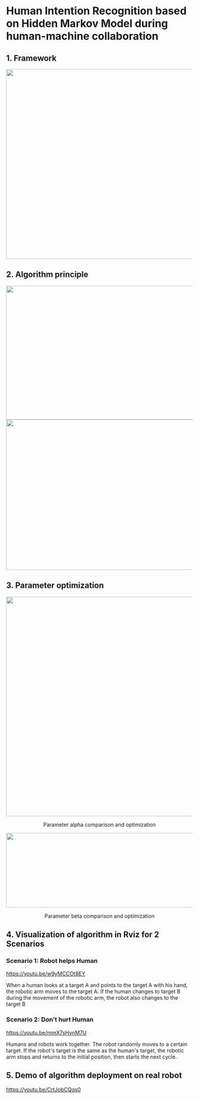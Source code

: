 # Human Intention Recognition based on Hidden Markov Model during human-machine collaboration

## 1. Framework
<div align=center><img width="781" height="511" src="https://github.com/Make0930/Human_Intent_Recognition_Project/blob/master/IMG/Framework.png"/></div>

## 2. Algorithm principle
<div align=center><img width="781" height="360" src="https://github.com/Make0930/Human_Intent_Recognition_Project/blob/master/IMG/Algorithm-Principle-1.png"/></div>
<div align=center><img width="781" height="405" src="https://github.com/Make0930/Human_Intent_Recognition_Project/blob/master/IMG/Algorithm-Principle-2.png"/></div>

## 3. Parameter optimization
<div align=center><img width="781" height="591" src="https://github.com/Make0930/Human_Intent_Recognition_Project/blob/master/IMG/Parameter_a_Compare.jpg"/></div>
<p align="center">Parameter alpha comparison and optimization</p>

<div align=center><img width="781" height="201" src="https://github.com/Make0930/Human_Intent_Recognition_Project/blob/master/IMG/Parameter_beta_Compare.jpg"/></div>
<p align="center">Parameter beta comparison and optimization</p>

## 4. Visualization of algorithm in Rviz for 2 Scenarios
### Scenario 1: Robot helps Human
https://youtu.be/w9yMCCOt8EY

When a human looks at a target A and points to the target A with his hand, the 
     robotic arm moves to the target A. If the human changes to target B during 
     the movement of the robotic arm, the robot also changes to the target B
     
### Scenario 2: Don’t hurt Human
https://youtu.be/mmX7sHvnM7U

Humans and robots work together. The robot randomly moves to a certain target. 
     If the robot's target is the same as the human's target, the robotic arm 
     stops and returns to the initial position, then starts the next cycle.





## 5. Demo of algorithm deployment on real robot
https://youtu.be/CrtJobCQqs0
